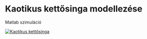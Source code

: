 # Kaotikus kettősinga modellezése
Matlab szimuláció

[![Kaotikus kettősinga](http://img.youtube.com/vi/d_Z0OuOArUc/0.jpg)](https://www.youtube.com/watch?v=d_Z0OuOArUc "Kaotikus kettősinga")
